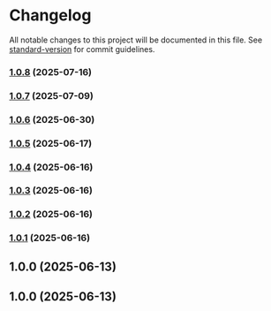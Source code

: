 # Changelog

All notable changes to this project will be documented in this file. See [standard-version](https://github.com/conventional-changelog/standard-version) for commit guidelines.

### [1.0.8](https://github.com/Growish/nodejs-utils/compare/v1.0.7...v1.0.8) (2025-07-16)

### [1.0.7](https://github.com/Growish/nodejs-utils/compare/v1.0.6...v1.0.7) (2025-07-09)

### [1.0.6](https://github.com/Growish/nodejs-utils/compare/v1.0.5...v1.0.6) (2025-06-30)

### [1.0.5](https://github.com/Growish/nodejs-utils/compare/v1.0.4...v1.0.5) (2025-06-17)

### [1.0.4](https://github.com/Growish/nodejs-utils/compare/v1.0.3...v1.0.4) (2025-06-16)

### [1.0.3](https://github.com/Growish/nodejs-utils/compare/v1.0.2...v1.0.3) (2025-06-16)

### [1.0.2](https://github.com/Growish/nodejs-utils/compare/v1.0.1...v1.0.2) (2025-06-16)

### [1.0.1](https://github.com/Growish/nodejs-utils/compare/v1.0.0...v1.0.1) (2025-06-16)

## 1.0.0 (2025-06-13)

## 1.0.0 (2025-06-13)

